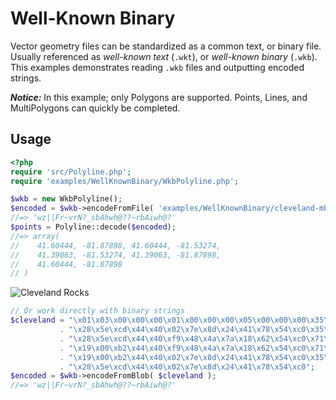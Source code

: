 # Well-Known Binary

Vector geometry files can be standardized as a common text, or binary file.
Usually referenced as *well-known text* (`.wkt`), or *well-known binary* (`.wkb`).
This examples demonstrates reading `.wkb` files and outputting encoded strings.

***Notice:***
In this example; only Polygons are supported. Points, Lines, and MultiPolygons
can quickly be completed.

## Usage

```php
<?php
require 'src/Polyline.php';
require 'examples/WellKnownBinary/WkbPolyline.php';

$wkb = new WkbPolyline();
$encoded = $wkb->encodeFromFile( 'examples/WellKnownBinary/cleveland-mbr.wkb' );
//=> 'wz||Fr~vrN?_sbAhwh@??~rbAiwh@?'
$points = Polyline::decode($encoded);
//=> array(
//    41.60444, -81.87898, 41.60444, -81.53274,
//    41.39063, -81.53274, 41.39063, -81.87898,
//    41.60444, -81.87898
// )
```
![Cleveland Rocks][cleveland]

```php
// Or work directly with binary strings
$cleveland = "\x01\x03\x00\x00\x00\x01\x00\x00\x00\x05\x00\x00\x00\x35\x43\xaa"
           . "\x28\x5e\xcd\x44\x40\x02\x7e\x8d\x24\x41\x78\x54\xc0\x35\x43\xaa"
           . "\x28\x5e\xcd\x44\x40\xf9\x48\x4a\x7a\x18\x62\x54\xc0\x71\x73\x2a"
           . "\x19\x00\xb2\x44\x40\xf9\x48\x4a\x7a\x18\x62\x54\xc0\x71\x73\x2a"
           . "\x19\x00\xb2\x44\x40\x02\x7e\x8d\x24\x41\x78\x54\xc0\x35\x43\xaa"
           . "\x28\x5e\xcd\x44\x40\x02\x7e\x8d\x24\x41\x78\x54\xc0";
$encoded = $wkb->encodeFromBlob( $cleveland );
//=> 'wz||Fr~vrN?_sbAhwh@??~rbAiwh@?'
```

[cleveland]: http://emcconville.com/Polyline/cleveland.png